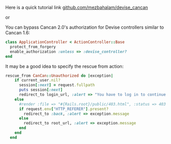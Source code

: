 Here is a quick tutorial link
[github.com/mezbahalam/devise_cancan](github.com/mezbahalam/devise_cancan)

or 

You can bypass Cancan 2.0's authorization for Devise controllers similar to Cancan 1.6:

```ruby
class ApplicationController < ActionController::Base
  protect_from_forgery
  enable_authorization :unless => :devise_controller?
end
```

It may be a good idea to specify the rescue from action:

```ruby
rescue_from CanCan::Unauthorized do |exception|
    if current_user.nil?
      session[:next] = request.fullpath
      puts session[:next]
      redirect_to login_url, :alert => "You have to log in to continue."
    else
      #render :file => "#{Rails.root}/public/403.html", :status => 403
      if request.env["HTTP_REFERER"].present?
        redirect_to :back, :alert => exception.message
      else
        redirect_to root_url, :alert => exception.message
      end
    end
  end
```